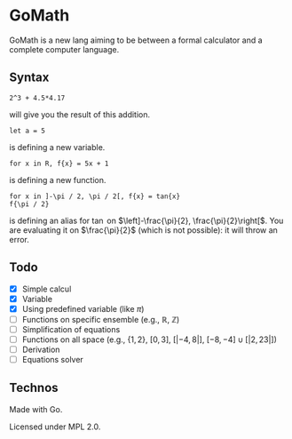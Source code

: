 # GoMath

GoMath is a new lang aiming to be between a formal calculator and a complete computer language.

## Syntax

```gomath
2^3 + 4.5*4.17
```
will give you the result of this addition.

```gomath
let a = 5
```
is defining a new variable.

```gomath
for x in R, f{x} = 5x + 1
```
is defining a new function.

```gomath
for x in ]-\pi / 2, \pi / 2[, f{x} = tan{x}
f{\pi / 2}
```
is defining an alias for $\tan$ on $\left]-\frac{\pi}{2}, \frac{\pi}{2}\right[$. 
You are evaluating it on $\frac{\pi}{2}$ (which is not possible): it will throw an error.

## Todo

- [x] Simple calcul
- [x] Variable
- [x] Using predefined variable (like $\pi$)
- [ ] Functions on specific ensemble (e.g., $\mathbb{R}$, $\mathbb{Z}$)
- [ ] Simplification of equations
- [ ] Functions on all space (e.g., $\{1, 2\}$, $[0, 3]$, $[| -4, 8 |]$, $[-8, -4]\cup [|2, 23|]$)
- [ ] Derivation
- [ ] Equations solver

## Technos

Made with Go.

Licensed under MPL 2.0.